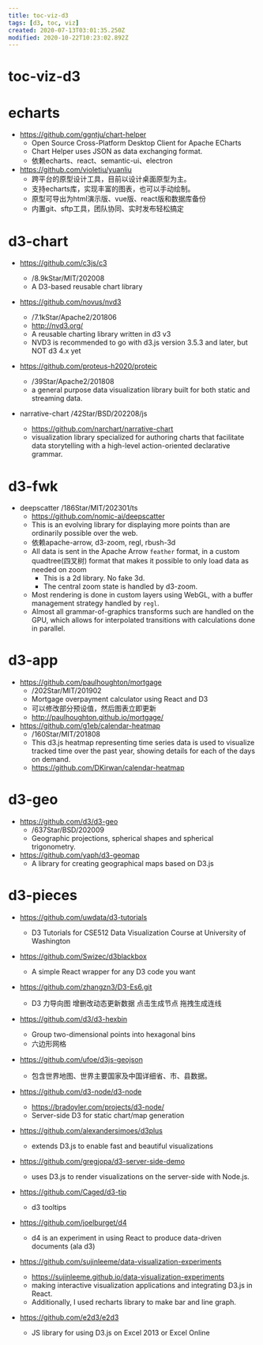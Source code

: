 ```yaml
---
title: toc-viz-d3
tags: [d3, toc, viz]
created: 2020-07-13T03:01:35.250Z
modified: 2020-10-22T10:23:02.892Z
---
```


# toc-viz-d3

# echarts
- https://github.com/ggntju/chart-helper
  - Open Source Cross-Platform Desktop Client for Apache ECharts
  - Chart Helper uses JSON as data exchanging format. 
  - 依赖echarts、react、semantic-ui、electron
- https://github.com/violetiu/yuanliu
  - 跨平台的原型设计工具，目前以设计桌面原型为主。
  - 支持echarts库，实现丰富的图表，也可以手动绘制。
  - 原型可导出为html演示版、vue版、react版和数据库备份
  - 内置git、sftp工具，团队协同、实时发布轻松搞定
# d3-chart
- https://github.com/c3js/c3
  - /8.9kStar/MIT/202008
  - A D3-based reusable chart library
- https://github.com/novus/nvd3
  - /7.1kStar/Apache2/201806
  - http://nvd3.org/
  - A reusable charting library written in d3 v3
  - NVD3 is recommended to go with d3.js version 3.5.3 and later, but NOT d3 4.x yet
- https://github.com/proteus-h2020/proteic
  - /39Star/Apache2/201808
  - a general purpose data visualization library built for both static and streaming data.

- narrative-chart /42Star/BSD/202208/js
  - https://github.com/narchart/narrative-chart
  - visualization library specialized for authoring charts that facilitate data storytelling with a high-level action-oriented declarative grammar.
# d3-fwk
- deepscatter /186Star/MIT/202301/ts
  - https://github.com/nomic-ai/deepscatter
  - This is an evolving library for displaying more points than are ordinarily possible over the web.
  - 依赖apache-arrow, d3-zoom, regl, rbush-3d
  - All data is sent in the Apache Arrow `feather` format, in a custom quadtree(四叉树) format that makes it possible to only load data as needed on zoom
    - This is a 2d library. No fake 3d.
    - The central zoom state is handled by d3-zoom.
  - Most rendering is done in custom layers using WebGL, with a buffer management strategy handled by `regl`. 
  - Almost all grammar-of-graphics transforms such are handled on the GPU, which allows for interpolated transitions with calculations done in parallel.
# d3-app
- https://github.com/paulhoughton/mortgage
  - /202Star/MIT/201902
  - Mortgage overpayment calculator using React and D3
  - 可以修改部分预设值，然后图表立即更新
  - http://paulhoughton.github.io/mortgage/
- https://github.com/g1eb/calendar-heatmap
  - /160Star/MIT/201808
  - This d3.js heatmap representing time series data is used to visualize tracked time over the past year, showing details for each of the days on demand.
  - https://github.com/DKirwan/calendar-heatmap
# d3-geo
- https://github.com/d3/d3-geo
  - /637Star/BSD/202009
  - Geographic projections, spherical shapes and spherical trigonometry.
- https://github.com/yaph/d3-geomap
  - A library for creating geographical maps based on D3.js
# d3-pieces
- https://github.com/uwdata/d3-tutorials
  - D3 Tutorials for CSE512 Data Visualization Course at University of Washington

- https://github.com/Swizec/d3blackbox
  - A simple React wrapper for any D3 code you want
- https://github.com/zhangzn3/D3-Es6.git
  - D3 力导向图 增删改动态更新数据 点击生成节点 拖拽生成连线
- https://github.com/d3/d3-hexbin
  - Group two-dimensional points into hexagonal bins
  - 六边形网格
- https://github.com/ufoe/d3js-geojson
  - 包含世界地图、世界主要国家及中国详细省、市、县数据。
- https://github.com/d3-node/d3-node
  - https://bradoyler.com/projects/d3-node/
  - Server-side D3 for static chart/map generation
- https://github.com/alexandersimoes/d3plus
  - extends D3.js to enable fast and beautiful visualizations
- https://github.com/gregjopa/d3-server-side-demo
  - uses D3.js to render visualizations on the server-side with Node.js.
- https://github.com/Caged/d3-tip
  - d3 tooltips
- https://github.com/joelburget/d4
  - d4 is an experiment in using React to produce data-driven documents (ala d3)
- https://github.com/sujinleeme/data-visualization-experiments
  - https://sujinleeme.github.io/data-visualization-experiments
  - making interactive visualization applications and integrating D3.js in React. 
  - Additionally, I used recharts library to make bar and line graph.
- https://github.com/e2d3/e2d3
  - JS library for using D3.js on Excel 2013 or Excel Online
